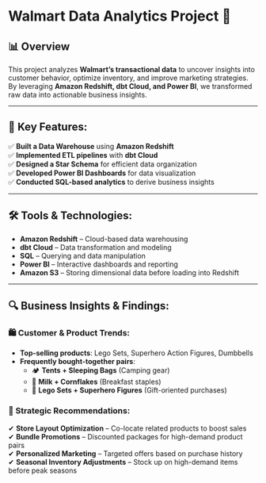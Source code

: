# Walmart Data Analytics Project 🚀

## 📊 Overview  
This project analyzes **Walmart’s transactional data** to uncover insights into customer behavior, optimize inventory, and improve marketing strategies. By leveraging **Amazon Redshift, dbt Cloud, and Power BI**, we transformed raw data into actionable business insights.

---

## 📌 Key Features:
✅ **Built a Data Warehouse** using **Amazon Redshift**  
✅ **Implemented ETL pipelines** with **dbt Cloud**  
✅ **Designed a Star Schema** for efficient data organization  
✅ **Developed Power BI Dashboards** for data visualization  
✅ **Conducted SQL-based analytics** to derive business insights  

---

## 🛠️ Tools & Technologies:
- **Amazon Redshift** – Cloud-based data warehousing  
- **dbt Cloud** – Data transformation and modeling  
- **SQL** – Querying and data manipulation  
- **Power BI** – Interactive dashboards and reporting  
- **Amazon S3** – Storing dimensional data before loading into Redshift  

---

## 🔍 Business Insights & Findings:
### 🛍️ Customer & Product Trends:
- **Top-selling products**: Lego Sets, Superhero Action Figures, Dumbbells  
- **Frequently bought-together pairs**:  
  - 🏕️ **Tents + Sleeping Bags** (Camping gear)  
  - 🥛 **Milk + Cornflakes** (Breakfast staples)  
  - 🎁 **Lego Sets + Superhero Figures** (Gift-oriented purchases)  

### 🎯 Strategic Recommendations:
✔ **Store Layout Optimization** – Co-locate related products to boost sales  
✔ **Bundle Promotions** – Discounted packages for high-demand product pairs  
✔ **Personalized Marketing** – Targeted offers based on purchase history  
✔ **Seasonal Inventory Adjustments** – Stock up on high-demand items before peak seasons  


